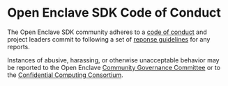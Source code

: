 # Open Enclave SDK Code of Conduct

The Open Enclave SDK community adheres to a
[code of conduct](../CODE_OF_CONDUCT.md) and project leaders commit to
following a set of [reponse guidelines](conduct/IncidentResponseGuidelines.md)
for any reports.

Instances of abusive, harassing, or otherwise unacceptable behavior may be
reported to the Open Enclave
[Community Governance Committee](governance/README.md) or to the
[Confidential Computing Consortium](https://github.com/confidential-computing/governance/blob/master/code-of-conduct.md).
